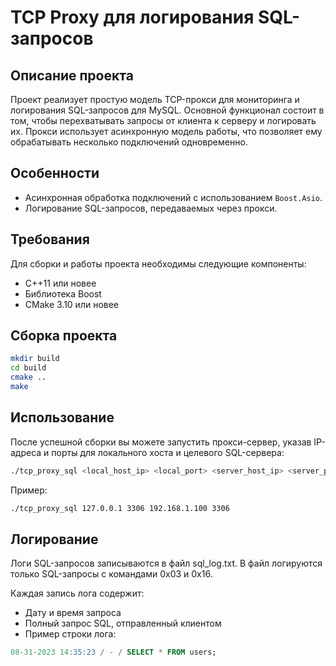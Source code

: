 # TCP Proxy для логирования SQL-запросов

## Описание проекта

Проект реализует простую модель TCP-прокси для мониторинга и логирования SQL-запросов для MySQL. Основной функционал состоит в том, чтобы перехватывать запросы от клиента к серверу и логировать их. Прокси использует асинхронную модель работы, что позволяет ему обрабатывать несколько подключений одновременно.
## Особенности

- Асинхронная обработка подключений с использованием `Boost.Asio`.
- Логирование SQL-запросов, передаваемых через прокси.

## Требования

Для сборки и работы проекта необходимы следующие компоненты:

- C++11 или новее
- Библиотека Boost
- CMake 3.10 или новее

## Сборка проекта

```bash
mkdir build
cd build
cmake ..
make
```

## Использование

После успешной сборки вы можете запустить прокси-сервер, указав IP-адреса и порты для локального хоста и целевого SQL-сервера:

```bash
./tcp_proxy_sql <local_host_ip> <local_port> <server_host_ip> <server_port>
```

Пример:

```bash
./tcp_proxy_sql 127.0.0.1 3306 192.168.1.100 3306
```

## Логирование

Логи SQL-запросов записываются в файл sql_log.txt. В файл логируются только SQL-запросы с командами 0x03 и 0x16.

Каждая запись лога содержит:

- Дату и время запроса
- Полный запрос SQL, отправленный клиентом
- Пример строки лога:

```sql
08-31-2023 14:35:23 / - / SELECT * FROM users;
```
